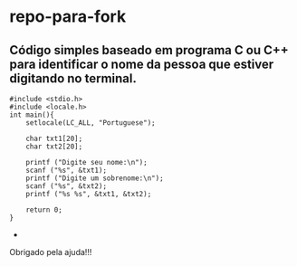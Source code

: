 # repo-para-fork
Código simples baseado em programa C ou C++ para identificar o nome da pessoa que estiver digitando no terminal.
-
    #include <stdio.h>
    #include <locale.h>
    int main(){
        setlocale(LC_ALL, "Portuguese");
        
        char txt1[20];
        char txt2[20];
        
        printf ("Digite seu nome:\n");
        scanf ("%s", &txt1);
        printf ("Digite um sobrenome:\n");
        scanf ("%s", &txt2);
        printf ("%s %s", &txt1, &txt2);
        
        return 0;
    }
-
Obrigado pela ajuda!!!
